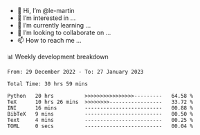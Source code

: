 - 👋 Hi, I’m @le-martin
- 👀 I’m interested in ...
- 🌱 I’m currently learning ...
- 💞️ I’m looking to collaborate on ...
- 📫 How to reach me ...

<!---
Tutorial for using WakaTime stats in GitHub profile: https://github.com/athul/waka-readme
-->

📊 Weekly development breakdown
<!--START_SECTION:waka-->

```text
From: 29 December 2022 - To: 27 January 2023

Total Time: 30 hrs 59 mins

Python   20 hrs          >>>>>>>>>>>>>>>>---------   64.58 %
TeX      10 hrs 26 mins  >>>>>>>>-----------------   33.72 %
INI      16 mins         -------------------------   00.88 %
BibTeX   9 mins          -------------------------   00.50 %
Text     4 mins          -------------------------   00.25 %
TOML     0 secs          -------------------------   00.04 %
```

<!--END_SECTION:waka-->

<!---
le-martin/le-martin is a ✨ special ✨ repository because its `README.md` (this file) appears on your GitHub profile.
You can click the Preview link to take a look at your changes.
--->
